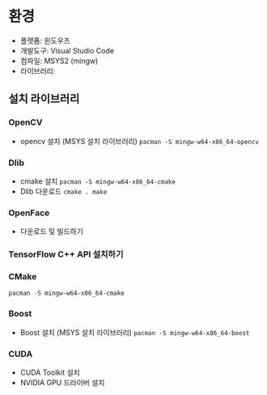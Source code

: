 # 환경
 - 플랫폼: 윈도우즈
 - 개발도구: Visual Studio Code
 - 컴파일: MSYS2 (mingw)
 - 라이브러리: 

## 설치 라이브러리

### OpenCV
- opencv 설치 (MSYS 설치 라이브러리)
`
pacman -S mingw-w64-x86_64-opencv
`
### Dlib
 - cmake 설치
`
pacman -S mingw-w64-x86_64-cmake
`
 - Dlib 다운로드
`
cmake .
make
`

### OpenFace
 - 다운로드 및 빌드하기

### TensorFlow C++ API 설치하기

### CMake
`
pacman -S mingw-w64-x86_64-cmake
`

### Boost
 - Boost 설치 (MSYS 설치 라이브러리) 
`
pacman -S mingw-w64-x86_64-boost
`

### CUDA
 - CUDA Toolkit 설치
 - NVIDIA GPU 드라이버 설치



